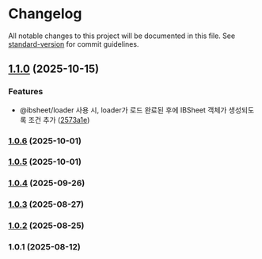 # Changelog

All notable changes to this project will be documented in this file. See [standard-version](https://github.com/conventional-changelog/standard-version) for commit guidelines.

## [1.1.0](https://github.com/ibsheet/ibsheet-react-component/compare/v1.0.6...v1.1.0) (2025-10-15)


### Features

* @ibsheet/loader 사용 시, loader가 로드 완료된 후에 IBSheet 객체가 생성되도록 조건 추가 ([2573a1e](https://github.com/ibsheet/ibsheet-react-component/commit/2573a1e748d0c2d98e688a3cc36af4f44afcff8f))

### [1.0.6](https://github.com/ibsheet/ibsheet-react-component/compare/v1.0.5...v1.0.6) (2025-10-01)

### [1.0.5](https://github.com/ibsheet/ibsheet-react-component/compare/v1.0.4...v1.0.5) (2025-10-01)

### [1.0.4](https://github.com/ibsheet/ibsheet-react-component/compare/v1.0.3...v1.0.4) (2025-09-26)

### [1.0.3](https://github.com/ibsheet/ibsheet-react-component/compare/v1.0.2...v1.0.3) (2025-08-27)

### [1.0.2](https://github.com/ibsheet/ibsheet-react-component/compare/v1.0.1...v1.0.2) (2025-08-25)

### 1.0.1 (2025-08-12)
